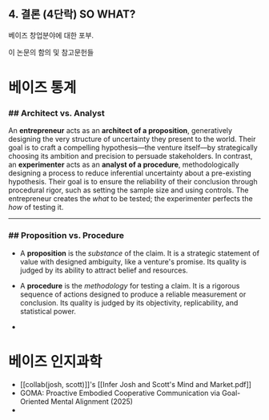 
## 4. 결론 (4단락) SO WHAT?

베이즈 창업분야에 대한 포부. 

이 논문의 함의 및 참고문헌들

# 베이즈 통계

### ## Architect vs. Analyst

An **entrepreneur** acts as an **architect of a proposition**, generatively designing the very structure of uncertainty they present to the world. Their goal is to craft a compelling hypothesis—the venture itself—by strategically choosing its ambition and precision to persuade stakeholders. In contrast, an **experimenter** acts as an **analyst of a procedure**, methodologically designing a process to reduce inferential uncertainty about a pre-existing hypothesis. Their goal is to ensure the reliability of their conclusion through procedural rigor, such as setting the sample size and using controls. The entrepreneur creates the _what_ to be tested; the experimenter perfects the _how_ of testing it.

---

### ## Proposition vs. Procedure

- A **proposition** is the _substance_ of the claim. It is a strategic statement of value with designed ambiguity, like a venture's promise. Its quality is judged by its ability to attract belief and resources.
    
- A **procedure** is the _methodology_ for testing a claim. It is a rigorous sequence of actions designed to produce a reliable measurement or conclusion. Its quality is judged by its objectivity, replicability, and statistical power.
- 
# 베이즈 인지과학
- [[collab(josh, scott)]]'s [[Infer Josh and Scott's Mind and Market.pdf]]
- GOMA: Proactive Embodied Cooperative Communication via Goal-Oriented Mental Alignment (2025)
- 